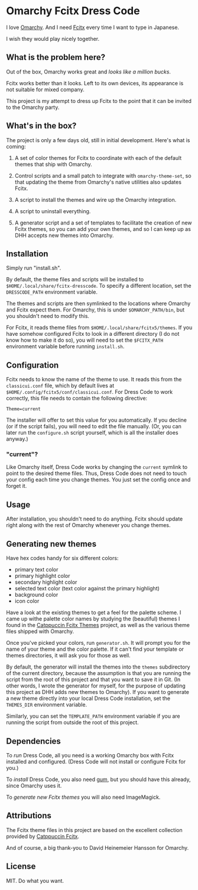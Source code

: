# Omarchy Fcitx Dress Code

I love [Omarchy](https://omarchy.org). And I need [Fcitx](https://fcitx-im.org) every time I want to type in Japanese.

I wish they would play nicely together.

## What is the problem here?

Out of the box, Omarchy works great and *looks like a million bucks*. 

Fcitx works better than it looks. Left to its own devices, its appearance is not suitable for mixed company.

This project is my attempt to dress up Fcitx to the point that it can be invited to the Omarchy party.

## What's in the box?

The project is only a few days old, still in initial development. Here's what is coming:

1. A set of color themes for Fcitx to coordinate with each of the default themes that ship with Omarchy.

2. Control scripts and a small patch to integrate with `omarchy-theme-set`, so that updating the theme from Omarchy's native utilities also updates Fcitx.

3. A script to install the themes and wire up the Omarchy integration.

4. A script to uninstall everything.

5. A generator script and a set of templates to facilitate the creation of new Fcitx themes, so you can add your own themes, and so I can keep up as DHH accepts new themes into Omarchy.

## Installation

Simply run "install.sh".

By default, the theme files and scripts will be installed to `$HOME/.local/share/fcitx-dresscode`. To specify a different location, set the `DRESSCODE_PATH` environment variable.

The themes and scripts are then symlinked to the locations where Omarchy and Fcitx expect them. For Omarchy, this is under `$OMARCHY_PATH/bin`, but you shouldn't need to modify this.

For Fcitx, it reads theme files from `$HOME/.local/share/fcitx5/themes`. If you have somehow configured Fcitx to look in a different directory (I do not know how to make it do so), you will need to set the `$FCITX_PATH` environment variable before running `install.sh`.

## Configuration

Fcitx needs to know the name of the theme to use. It reads this from the `classicui.conf` file, which by default lives at `$HOME/.config/fcitx5/conf/classicui.conf`. For Dress Code to work correctly, this file needs to contain the following directive:

`Theme=current`

The installer will offer to set this value for you automatically. If you decline (or if the script fails), you will need to edit the file manually. (Or, you can later run the `configure.sh` script yourself, which is all the installer does anyway.)

### "current"?
Like Omarchy itself, Dress Code works by changing the `current` symlink to point to the desired theme files. Thus, Dress Code does not need to touch your config each time you change themes. You just set the config once and forget it.

## Usage

After installation, you shouldn't need to do anything. Fcitx should update right along with the rest of Omarchy whenever you change themes.

## Generating new themes

Have hex codes handy for six different colors:
- primary text color
- primary highlight color
- secondary highlight color
- selected text color (text color against the primary highlight)
- background color
- icon color

Have a look at the existing themes to get a feel for the palette scheme. I came up withe palette color names by studying the (beautiful) themes I found in the [Catppuccin Fcitx Themes](https://github.com/catppuccin/fcitx5) project, as well as the various theme files shipped with Omarchy.

Once you've picked your colors, run `generator.sh`. It will prompt you for the name of your theme and the color palette. If it can't find your template or themes directories, it will ask you for those as well.

By default, the generator will install the themes into the `themes` subdirectory of the current directory, because the assumption is that you are running the script from the root of this project and that you want to save it in Git. (In other words, I wrote the generator for myself, for the purpose of updating this project as DHH adds new themes to Omarchy). If you want to generate a new theme directly into your local Dress Code installation, set the `THEMES_DIR` environment variable.

Similarly, you can set the `TEMPLATE_PATH` environment variable if you are running the script from outside the root of this project.

## Dependencies

To *run* Dress Code, all you need is a working Omarchy box with Fcitx installed and configured. (Dress Code will not install or configure Fcitx for you.)

To *install* Dress Code, you also need [gum](https://github.com/charmbracelet/gum), but you should have this already, since Omarchy uses it.

To *generate new Fcitx themes* you will also need ImageMagick.

## Attributions

The Fcitx theme files in this project are based on the excellent collection provided by [Catppuccin Fcitx](https://github.com/catppuccin/fcitx5).

And of course, a big thank-you to David Heinemeier Hansson for Omarchy.

## License

MIT. Do what you want.
